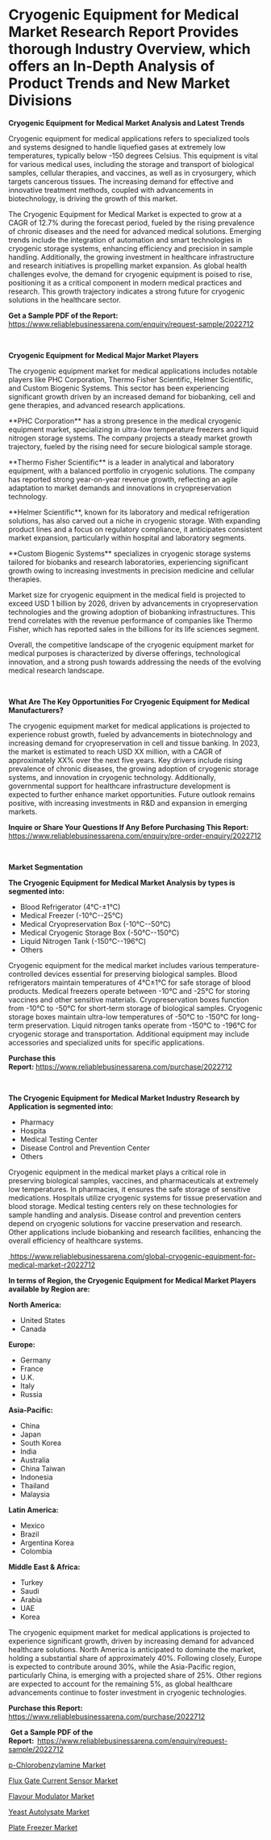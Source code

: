 <p><h1>Cryogenic Equipment for Medical Market Research Report Provides thorough Industry Overview, which offers an In-Depth Analysis of Product Trends and New Market Divisions</h1></p><p><strong>Cryogenic Equipment for Medical Market Analysis and Latest Trends</strong></p>
<p><p>Cryogenic equipment for medical applications refers to specialized tools and systems designed to handle liquefied gases at extremely low temperatures, typically below -150 degrees Celsius. This equipment is vital for various medical uses, including the storage and transport of biological samples, cellular therapies, and vaccines, as well as in cryosurgery, which targets cancerous tissues. The increasing demand for effective and innovative treatment methods, coupled with advancements in biotechnology, is driving the growth of this market.</p><p>The Cryogenic Equipment for Medical Market is expected to grow at a CAGR of 12.7% during the forecast period, fueled by the rising prevalence of chronic diseases and the need for advanced medical solutions. Emerging trends include the integration of automation and smart technologies in cryogenic storage systems, enhancing efficiency and precision in sample handling. Additionally, the growing investment in healthcare infrastructure and research initiatives is propelling market expansion. As global health challenges evolve, the demand for cryogenic equipment is poised to rise, positioning it as a critical component in modern medical practices and research. This growth trajectory indicates a strong future for cryogenic solutions in the healthcare sector.</p></p>
<p><strong>Get a Sample PDF of the Report:&nbsp;</strong> <a href="https://www.reliablebusinessarena.com/enquiry/request-sample/2022712?utm_campaign=1729&utm_medium=2&utm_source=Github&utm_content=ia&utm_term=28102024&utm_id=cryogenic-equipment-for-medical">https://www.reliablebusinessarena.com/enquiry/request-sample/2022712</a></p>
<p>&nbsp;</p>
<p><strong>Cryogenic Equipment for Medical Major Market Players</strong></p>
<p><p>The cryogenic equipment market for medical applications includes notable players like PHC Corporation, Thermo Fisher Scientific, Helmer Scientific, and Custom Biogenic Systems. This sector has been experiencing significant growth driven by an increased demand for biobanking, cell and gene therapies, and advanced research applications.</p><p>**PHC Corporation** has a strong presence in the medical cryogenic equipment market, specializing in ultra-low temperature freezers and liquid nitrogen storage systems. The company projects a steady market growth trajectory, fueled by the rising need for secure biological sample storage.</p><p>**Thermo Fisher Scientific** is a leader in analytical and laboratory equipment, with a balanced portfolio in cryogenic solutions. The company has reported strong year-on-year revenue growth, reflecting an agile adaptation to market demands and innovations in cryopreservation technology.</p><p>**Helmer Scientific**, known for its laboratory and medical refrigeration solutions, has also carved out a niche in cryogenic storage. With expanding product lines and a focus on regulatory compliance, it anticipates consistent market expansion, particularly within hospital and laboratory segments.</p><p>**Custom Biogenic Systems** specializes in cryogenic storage systems tailored for biobanks and research laboratories, experiencing significant growth owing to increasing investments in precision medicine and cellular therapies.</p><p>Market size for cryogenic equipment in the medical field is projected to exceed USD 1 billion by 2026, driven by advancements in cryopreservation technologies and the growing adoption of biobanking infrastructures. This trend correlates with the revenue performance of companies like Thermo Fisher, which has reported sales in the billions for its life sciences segment.</p><p>Overall, the competitive landscape of the cryogenic equipment market for medical purposes is characterized by diverse offerings, technological innovation, and a strong push towards addressing the needs of the evolving medical research landscape.</p></p>
<p>&nbsp;</p>
<p><strong>What Are The Key Opportunities For Cryogenic Equipment for Medical Manufacturers?</strong></p>
<p><p>The cryogenic equipment market for medical applications is projected to experience robust growth, fueled by advancements in biotechnology and increasing demand for cryopreservation in cell and tissue banking. In 2023, the market is estimated to reach USD XX million, with a CAGR of approximately XX% over the next five years. Key drivers include rising prevalence of chronic diseases, the growing adoption of cryogenic storage systems, and innovation in cryogenic technology. Additionally, governmental support for healthcare infrastructure development is expected to further enhance market opportunities. Future outlook remains positive, with increasing investments in R&D and expansion in emerging markets.</p></p>
<p><strong>Inquire or Share Your Questions If Any Before Purchasing This Report:</strong> <a href="https://www.reliablebusinessarena.com/enquiry/pre-order-enquiry/2022712?utm_campaign=1729&utm_medium=2&utm_source=Github&utm_content=ia&utm_term=28102024&utm_id=cryogenic-equipment-for-medical">https://www.reliablebusinessarena.com/enquiry/pre-order-enquiry/2022712</a></p>
<p>&nbsp;</p>
<p><strong>Market Segmentation</strong></p>
<p><strong>The Cryogenic Equipment for Medical Market Analysis by types is segmented into:</strong></p>
<p><ul><li>Blood Refrigerator (4℃-±1℃)</li><li>Medical Freezer (-10℃--25℃)</li><li>Medical Cryopreservation Box (-10℃--50℃)</li><li>Medical Cryogenic Storage Box (-50℃--150℃)</li><li>Liquid Nitrogen Tank (-150℃--196℃)</li><li>Others</li></ul></p>
<p><p>Cryogenic equipment for the medical market includes various temperature-controlled devices essential for preserving biological samples. Blood refrigerators maintain temperatures of 4℃±1℃ for safe storage of blood products. Medical freezers operate between -10℃ and -25℃ for storing vaccines and other sensitive materials. Cryopreservation boxes function from -10℃ to -50℃ for short-term storage of biological samples. Cryogenic storage boxes maintain ultra-low temperatures of -50℃ to -150℃ for long-term preservation. Liquid nitrogen tanks operate from -150℃ to -196℃ for cryogenic storage and transportation. Additional equipment may include accessories and specialized units for specific applications.</p></p>
<p><strong>Purchase this Report:&nbsp;</strong><a href="https://www.reliablebusinessarena.com/purchase/2022712?utm_campaign=1729&utm_medium=2&utm_source=Github&utm_content=ia&utm_term=28102024&utm_id=cryogenic-equipment-for-medical">https://www.reliablebusinessarena.com/purchase/2022712</a></p>
<p>&nbsp;</p>
<p><strong>The Cryogenic Equipment for Medical Market Industry Research by Application is segmented into:</strong></p>
<p><ul><li>Pharmacy</li><li>Hospita</li><li>Medical Testing Center</li><li>Disease Control and Prevention Center</li><li>Others</li></ul></p>
<p><p>Cryogenic equipment in the medical market plays a critical role in preserving biological samples, vaccines, and pharmaceuticals at extremely low temperatures. In pharmacies, it ensures the safe storage of sensitive medications. Hospitals utilize cryogenic systems for tissue preservation and blood storage. Medical testing centers rely on these technologies for sample handling and analysis. Disease control and prevention centers depend on cryogenic solutions for vaccine preservation and research. Other applications include biobanking and research facilities, enhancing the overall efficiency of healthcare systems.</p></p>
<p><a href="https://www.reliablebusinessarena.com/global-cryogenic-equipment-for-medical-market-r2022712?utm_campaign=1729&utm_medium=2&utm_source=Github&utm_content=ia&utm_term=28102024&utm_id=cryogenic-equipment-for-medical">&nbsp;https://www.reliablebusinessarena.com/global-cryogenic-equipment-for-medical-market-r2022712</a></p>
<p><strong>In terms of Region, the Cryogenic Equipment for Medical Market Players available by Region are:</strong></p>
<p>
    <p> <strong> North America: </strong>
        <ul>
            <li>United States</li>
            <li>Canada</li>
        </ul>
        </p> 
    <p> <strong> Europe: </strong>
        <ul>
            <li>Germany</li>
            <li>France</li>
            <li>U.K.</li>
            <li>Italy</li>
            <li>Russia</li>
        </ul>
        </p> 
    <p> <strong> Asia-Pacific: </strong>
        <ul>
            <li>China</li>
            <li>Japan</li>
            <li>South Korea</li>
            <li>India</li>
            <li>Australia</li>
            <li>China Taiwan</li>
            <li>Indonesia</li>
            <li>Thailand</li>
            <li>Malaysia</li>
        </ul>
        </p> 
    <p> <strong> Latin America: </strong>
        <ul>
            <li>Mexico</li>
            <li>Brazil</li>
            <li>Argentina Korea</li>
            <li>Colombia</li>
        </ul>
        </p> 
    <p> <strong> Middle East & Africa: </strong>
        <ul>
            <li>Turkey</li>
            <li>Saudi</li>
            <li>Arabia</li>
            <li>UAE</li>
            <li>Korea</li>
        </ul>
    </p>
    </p>
<p><p>The cryogenic equipment market for medical applications is projected to experience significant growth, driven by increasing demand for advanced healthcare solutions. North America is anticipated to dominate the market, holding a substantial share of approximately 40%. Following closely, Europe is expected to contribute around 30%, while the Asia-Pacific region, particularly China, is emerging with a projected share of 25%. Other regions are expected to account for the remaining 5%, as global healthcare advancements continue to foster investment in cryogenic technologies.</p></p>
<p><strong>Purchase this Report: </strong><a href="https://www.reliablebusinessarena.com/purchase/2022712?utm_campaign=1729&utm_medium=2&utm_source=Github&utm_content=ia&utm_term=28102024&utm_id=cryogenic-equipment-for-medical">https://www.reliablebusinessarena.com/purchase/2022712</a></p>
<p>&nbsp;<strong>Get a Sample PDF of the Report:&nbsp;&nbsp;</strong><a href="https://www.reliablebusinessarena.com/enquiry/request-sample/2022712?utm_campaign=1729&utm_medium=2&utm_source=Github&utm_content=ia&utm_term=28102024&utm_id=cryogenic-equipment-for-medical">https://www.reliablebusinessarena.com/enquiry/request-sample/2022712</a></p>
<p><strong></strong></p>
<p><p><a href="https://www.linkedin.com/pulse/p-chlorobenzylamine-market-research-report-2024-2031-insight-dial-uyryf?trk=public_post_embed_feed-article-content&utm_campaign=1729&utm_medium=2&utm_source=Github&utm_content=ia&utm_term=28102024&utm_id=cryogenic-equipment-for-medical">p-Chlorobenzylamine Market</a></p><p><a href="https://github.com/AnnDiaz698/Market-Research-Report-List-1/blob/main/flux-gate-current-sensor-market.md?utm_campaign=1729&utm_medium=2&utm_source=Github&utm_content=ia&utm_term=28102024&utm_id=cryogenic-equipment-for-medical">Flux Gate Current Sensor Market</a></p><p><a href="https://www.linkedin.com/pulse/global-flavour-modulator-industry-analysis-report-market-7endf?trk=public_post_embed_feed-article-content&utm_campaign=1729&utm_medium=2&utm_source=Github&utm_content=ia&utm_term=28102024&utm_id=cryogenic-equipment-for-medical">Flavour Modulator Market</a></p><p><a href="https://www.linkedin.com/pulse/yeast-autolysate-industry-sector-new-technologies-market-ipwdf?trk=public_post_embed_feed-article-content&utm_campaign=1729&utm_medium=2&utm_source=Github&utm_content=ia&utm_term=28102024&utm_id=cryogenic-equipment-for-medical">Yeast Autolysate Market</a></p><p><a href="https://www.linkedin.com/pulse/booming-plate-freezer-market-sector-analysis-growth-projections-19kyf?trk=public_post_embed_feed-article-content&utm_campaign=1729&utm_medium=2&utm_source=Github&utm_content=ia&utm_term=28102024&utm_id=cryogenic-equipment-for-medical">Plate Freezer Market</a></p></p>